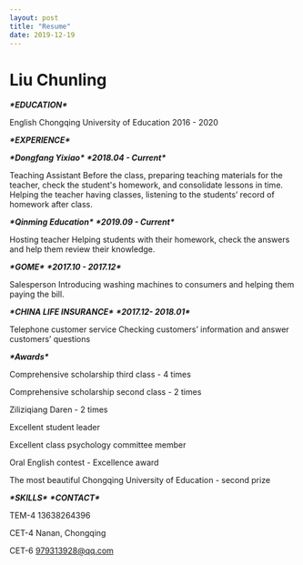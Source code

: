 ```yaml
---
layout: post
title: "Resume"
date: 2019-12-19
---
```

# **Liu Chunling**

***\*EDUCATION\****

English  Chongqing University of Education     2016 - 2020

***\*EXPERIENCE\****

***\*Dongfang Yixiao\****               ***\*2018.04 - Current\****

Teaching Assistant Before the class, preparing teaching materials for the teacher, check the student's homework, and consolidate lessons in time. Helping the teacher having classes, listening to the students’ record of homework after class.

***\*Qinming Education\****              ***\*2019.09 - Current\****

Hosting teacher Helping students with their homework, check the answers and help them review their knowledge.

***\*GOME\****                    ***\*2017.10 - 2017.12\****

Salesperson Introducing washing machines to consumers and helping them paying the bill.

***\*CHINA LIFE INSURANCE\****           ***\*2017.12- 2018.01\****

Telephone customer service Checking customers’ information and answer customers’ questions

 

***\*Awards\****

Comprehensive scholarship third class - 4 times

Comprehensive scholarship second class - 2 times

Ziliziqiang Daren - 2 times

Excellent student leader 

Excellent class psychology committee member 

Oral English contest - Excellence award

The most beautiful Chongqing University of Education - second prize

 

***\*SKILLS\****                                     ***\*CONTACT\****

TEM-4                                         13638264396                        

CET-4                                           Nanan, Chongqing

CET-6                                            979313928@qq.com            